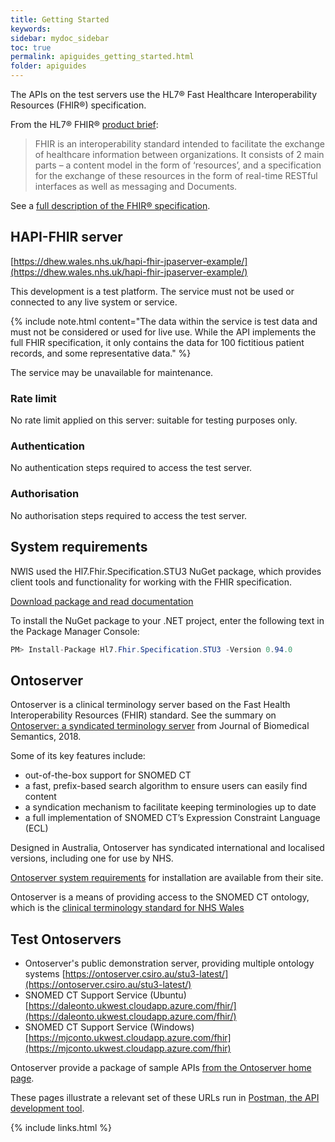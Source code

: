```yaml
---
title: Getting Started
keywords: 
sidebar: mydoc_sidebar
toc: true
permalink: apiguides_getting_started.html
folder: apiguides
---
```


The APIs on the test servers use the HL7® Fast Healthcare Interoperability Resources (FHIR®) specification. 

From the HL7® FHIR® [product brief](https://www.hl7.org/implement/standards/product_brief.cfm?product_id=491):

> FHIR is an interoperability standard intended to facilitate the exchange of healthcare information between organizations. It consists of 2 main parts – a content model in the form of ‘resources’, and a specification for the exchange of these resources in the form of real-time RESTful interfaces as well as messaging and Documents.

See a [full description of the FHIR® specification](http://hl7.org/fhir/index.html).

## HAPI-FHIR server

 [https://dhew.wales.nhs.uk/hapi-fhir-jpaserver-example/](https://dhew.wales.nhs.uk/hapi-fhir-jpaserver-example/)
 
This development is a test platform. The service must not be used or connected to any live system or service. 

{% include note.html content="The data within the service is test data and must not be considered or used for live use. While the API implements the full FHIR specification, it only contains the data for 100 fictitious patient records, and some representative data." %}

The service may be unavailable for maintenance.

### Rate limit

No rate limit applied on this server: suitable for testing purposes only.

### Authentication  

No authentication steps required to access the test server.

### Authorisation

No authorisation steps required to access the test server.

## System requirements

NWIS used the Hl7.Fhir.Specification.STU3 NuGet package,
which provides client tools and functionality for working with the FHIR specification.

[Download package and read documentation](http://ewoutkramer.github.io/fhir-net-api/)

To install the NuGet package to your .NET project, enter the following text in the Package Manager Console: 

````cs
PM> Install-Package Hl7.Fhir.Specification.STU3 -Version 0.94.0
````
## Ontoserver

Ontoserver is a clinical terminology server based on the Fast Health Interoperability Resources (FHIR) standard.  See the summary on [Ontoserver: a syndicated terminology server](https://doi.org/10.1186/s13326-018-0191-z) from Journal of Biomedical Semantics, 2018.

Some of its key features include: 

* out-of-the-box support for SNOMED CT
* a fast, prefix-based search algorithm to ensure users can easily find content 
* a syndication mechanism to facilitate keeping terminologies up to date
* a full implementation of SNOMED CT’s Expression Constraint Language (ECL)

Designed in Australia, Ontoserver has syndicated international and localised versions, including one for use by NHS.

[Ontoserver system requirements](https://ontoserver.csiro.au/docs/5.3/index.html) for installation are available from their site.

Ontoserver is a means of providing access to the SNOMED CT ontology, which is the [clinical terminology standard for NHS Wales](http://gov.wales/docs/dhss/publications/151118whc053en.pdf)

## Test Ontoservers

* Ontoserver's public demonstration server, providing multiple ontology systems [https://ontoserver.csiro.au/stu3-latest/](https://ontoserver.csiro.au/stu3-latest/)
* SNOMED CT Support Service (Ubuntu) [https://daleonto.ukwest.cloudapp.azure.com/fhir/](https://daleonto.ukwest.cloudapp.azure.com/fhir/)
* SNOMED CT Support Service (Windows) [https://mjconto.ukwest.cloudapp.azure.com/fhir](https://mjconto.ukwest.cloudapp.azure.com/fhir)

Ontoserver provide a package of sample APIs [from the Ontoserver home page](https://ontoserver.csiro.au/). 

These pages illustrate a relevant set of these URLs run in [Postman, the API development tool](https://www.getpostman.com/).

{% include links.html %}